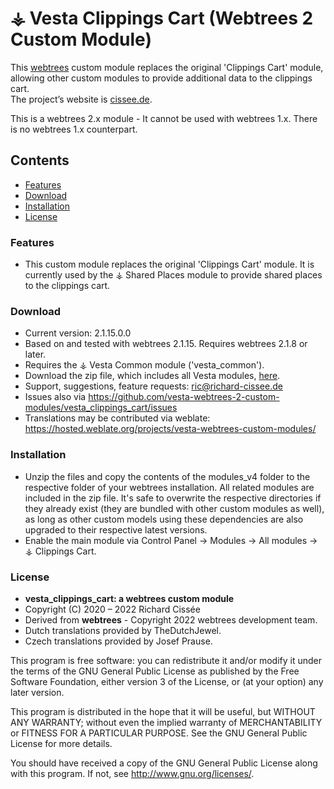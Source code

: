 
# ⚶ Vesta Clippings Cart (Webtrees 2 Custom Module)

This [webtrees](https://www.webtrees.net/) custom module replaces the original 'Clippings Cart' module, allowing other custom modules to provide additional data to the clippings cart.  
The project’s website is [cissee.de](https://cissee.de). 

This is a webtrees 2.x module - It cannot be used with webtrees 1.x. There is no webtrees 1.x counterpart.

## Contents

* [Features](#features)
* [Download](#download)
* [Installation](#installation)
* [License](#license)

### Features<a name="features"/>

* This custom module replaces the original 'Clippings Cart' module. It is currently used by the ⚶ Shared Places module to provide shared places to the clippings cart.

### Download<a name="download"/>

* Current version: 2.1.15.0.0
* Based on and tested with webtrees 2.1.15. Requires webtrees 2.1.8 or later.
* Requires the ⚶ Vesta Common module ('vesta_common').
* Download the zip file, which includes all Vesta modules, [here](https://cissee.de/vesta.latest.zip).
* Support, suggestions, feature requests: <ric@richard-cissee.de>
* Issues also via <https://github.com/vesta-webtrees-2-custom-modules/vesta_clippings_cart/issues>
* Translations may be contributed via weblate: <https://hosted.weblate.org/projects/vesta-webtrees-custom-modules/>

### Installation

* Unzip the files and copy the contents of the modules_v4 folder to the respective folder of your webtrees installation. All related modules are included in the zip file. It's safe to overwrite the respective directories if they already exist (they are bundled with other custom modules as well), as long as other custom models using these dependencies are also upgraded to their respective latest versions.
* Enable the main module via Control Panel -> Modules -> All modules -> ⚶ Clippings Cart.

### License<a name="license"/>

* **vesta_clippings_cart: a webtrees custom module**
* Copyright (C) 2020 – 2022 Richard Cissée
* Derived from **webtrees** - Copyright 2022 webtrees development team.
* Dutch translations provided by TheDutchJewel.
* Czech translations provided by Josef Prause.

This program is free software: you can redistribute it and/or modify
it under the terms of the GNU General Public License as published by
the Free Software Foundation, either version 3 of the License, or
(at your option) any later version.

This program is distributed in the hope that it will be useful,
but WITHOUT ANY WARRANTY; without even the implied warranty of
MERCHANTABILITY or FITNESS FOR A PARTICULAR PURPOSE. See the
GNU General Public License for more details.

You should have received a copy of the GNU General Public License
along with this program. If not, see <http://www.gnu.org/licenses/>.

